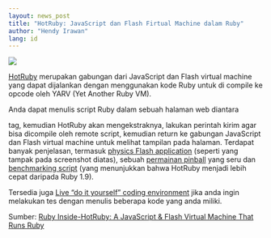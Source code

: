 ```yaml
---
layout: news_post
title: "HotRuby: JavaScript dan Flash Firtual Machine dalam Ruby"
author: "Hendy Irawan"
lang: id
---
```


![](http://farm4.static.flickr.com/3143/2365756846_de8c743a45_o.jpg)

[HotRuby][1] merupakan gabungan dari JavaScript dan Flash virtual
machine yang dapat dijalankan dengan menggunakan kode Ruby untuk di
compile ke opcode oleh YARV (Yet Another Ruby VM).

Anda dapat menulis script Ruby dalam sebuah halaman web diantara <script
type="”text/ruby”"> .. </script>

 tag, kemudian HotRuby akan mengekstraknya, lakukan perintah kirim agar
bisa dicompile oleh remote script, kemudian return ke gabungan
JavaScript dan Flash virtual machine untuk melihat tampilan pada
halaman. Terdapat banyak penjelasan, termasuk [physics Flash
application][2] (seperti yang tampak pada screenshot diatas), sebuah
[permainan pinball][3] yang seru dan [benchmarking script][4] (yang
menunjukkan bahwa HotRuby menjadi lebih cepat daripada Ruby 1.9).

Tersedia juga [Live “do it yourself” coding environment][5] jika anda
ingin melakukan tes dengan menulis beberapa kode yang anda miliki.

Sumber: [Ruby Inside-HotRuby: A JavaScript &amp; Flash Virtual Machine
That Runs Ruby][6]



[1]: http://hotruby.accelart.jp/ 
[2]: http://hotruby.accelart.jp/test-web/Box2DFlashAS3.html 
[3]: http://hotruby.accelart.jp/test-web/pinball.html 
[4]: http://hotruby.accelart.jp/test-web/bm_loop_times.html 
[5]: http://hotruby.accelart.jp/test-web/diy.html 
[6]: http://www.rubyinside.com/hotruby-a-javascript-flash-virtual-machine-that-runs-ruby-821.html 
